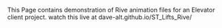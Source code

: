 This Page contains demonstration of Rive animation files for an Elevator client project. 
watch this live at dave-alt.github.io/ST_Lifts_Rive/
